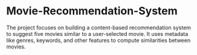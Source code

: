 # Movie-Recommendation-System
The project focuses on building a content-based recommendation system to suggest five movies similar to a user-selected movie. It uses metadata like genres, keywords, and other features to compute similarities between movies.
